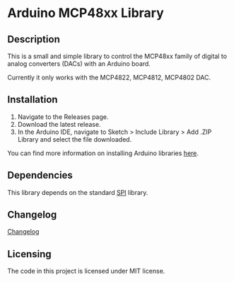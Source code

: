 # Arduino MCP48xx Library


## Description
This is a small and simple library to control the MCP48xx family of digital to analog converters (DACs) with an Arduino board.

Currently it only works with the MCP4822, MCP4812, MCP4802 DAC.


## Installation

1. Navigate to the Releases page.
2. Download the latest release.
3. In the Arduino IDE, navigate to Sketch > Include Library > Add .ZIP Library and select the file downloaded.

You can find more information on installing Arduino libraries [here](https://www.arduino.cc/en/Guide/Libraries).


## Dependencies

This library depends on the standard [SPI](https://www.arduino.cc/en/Reference/SPI) library.


## Changelog

[Changelog](CHANGELOG.md)


## Licensing
The code in this project is licensed under MIT license.